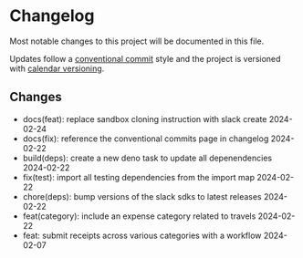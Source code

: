 # Changelog

Most notable changes to this project will be documented in this file.

Updates follow a [conventional commit][commits] style and the project is
versioned with [calendar versioning][calver].

## Changes

- docs(feat): replace sandbox cloning instruction with slack create 2024-02-24
- docs(fix): reference the conventional commits page in changelog 2024-02-22
- build(deps): create a new deno task to update all depenendencies 2024-02-22
- fix(test): import all testing dependencies from the import map 2024-02-22
- chore(deps): bump versions of the slack sdks to latest releases 2024-02-22
- feat(category): include an expense category related to travels 2024-02-22
- feat: submit receipts across various categories with a workflow 2024-02-07

<!-- a collection of links -->
[calver]: https://calver.org
[commits]: https://www.conventionalcommits.org/en/v1.0.0/
